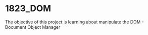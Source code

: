 # 1823_DOM

The objective of this project is learning about manipulate the DOM - Document Object Manager
